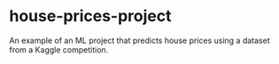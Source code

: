 # house-prices-project
An example of an ML project that predicts house prices using a  dataset from a Kaggle competition. 
